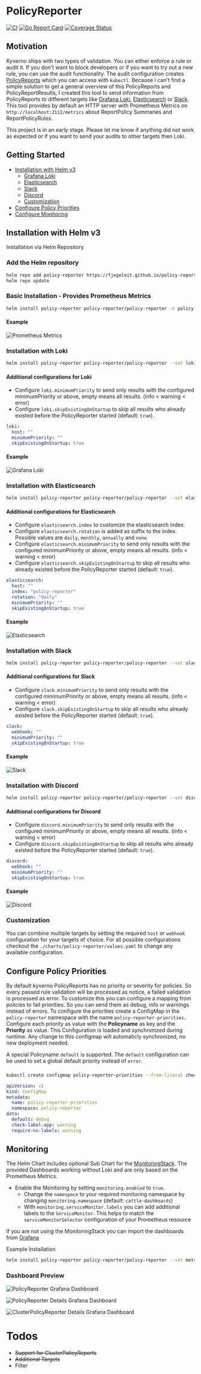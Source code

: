 # PolicyReporter
[![CI](https://github.com/fjogeleit/policy-reporter/actions/workflows/ci.yaml/badge.svg)](https://github.com/fjogeleit/policy-reporter/actions/workflows/ci.yaml) [![Go Report Card](https://goreportcard.com/badge/github.com/fjogeleit/policy-reporter)](https://goreportcard.com/report/github.com/fjogeleit/policy-reporter) [![Coverage Status](https://coveralls.io/repos/github/fjogeleit/policy-reporter/badge.svg?branch=main)](https://coveralls.io/github/fjogeleit/policy-reporter?branch=main)

## Motivation

Kyverno ships with two types of validation. You can either enforce a rule or audit it. If you don't want to block developers or if you want to try out a new rule, you can use the audit functionality. The audit configuration creates [PolicyReports](https://kyverno.io/docs/policy-reports/) which you can access with `kubectl`. Because I can't find a simple solution to get a general overview of this PolicyReports and PolicyReportResults, I created this tool to send information from PolicyReports to different targets like [Grafana Loki](https://grafana.com/oss/loki/), [Elasticsearch](https://www.elastic.co/de/elasticsearch/) or [Slack](https://slack.com/). This tool provides by default an HTTP server with Prometheus Metrics on `http://localhost:2112/metrics` about ReportPolicy Summaries and ReportPolicyRules.

This project is in an early stage. Please let me know if anything did not work as expected or if you want to send your audits to other targets then Loki.

## Getting Started
* [Installation with Helm v3](#installation-with-helm-v3)
  * [Grafana Loki](#installation-with-loki)
  * [Elasticsearch](#installation-with-elasticsearch)
  * [Slack](#installation-with-slack)
  * [Discord](#installation-with-discord)
  * [Customization](#customization)
* [Configure Policy Priorities](#configure-policy-priorities)
* [Configure Monitoring](#monitoring)

## Installation with Helm v3

Installation via Helm Repository

### Add the Helm repository

```bash
helm repo add policy-reporter https://fjogeleit.github.io/policy-reporter
helm repo update
```

### Basic Installation - Provides Prometheus Metrics

```bash
helm install policy-reporter policy-reporter/policy-reporter -n policy-reporter --create-namespace
```

#### Example

![Prometheus Metrics](https://github.com/fjogeleit/policy-reporter/blob/main/docs/images/prometheus.png?raw=true)

### Installation with Loki

```bash
helm install policy-reporter policy-reporter/policy-reporter --set loki.host=http://loki:3100 -n policy-reporter --create-namespace
```
#### Additional configurations for Loki

* Configure `loki.minimumPriority` to send only results with the configured minimumPriority or above, empty means all results. (info < warning < error)
* Configure `loki.skipExistingOnStartup` to skip all results who already existed before the PolicyReporter started (default: `true`).

```yaml
loki:
  host: ""
  minimumPriority: ""
  skipExistingOnStartup: true
```

#### Example

![Grafana Loki](https://github.com/fjogeleit/policy-reporter/blob/main/docs/images/grafana-loki.png?raw=true)

### Installation with Elasticsearch

```bash
helm install policy-reporter policy-reporter/policy-reporter --set elasticsearch.host=http://elasticsearch:3100 -n policy-reporter --create-namespace
```

#### Additional configurations for Elasticsearch

* Configure `elasticsearch.index` to customize the elasticsearch index.
* Configure `elasticsearch.rotation` is added as suffix to the index. Possible values are `daily`, `monthly`, `annually` and `none`.
* Configure `elasticsearch.minimumPriority` to send only results with the configured minimumPriority or above, empty means all results. (info < warning < error)
* Configure `elasticsearch.skipExistingOnStartup` to skip all results who already existed before the PolicyReporter started (default: `true`).

```yaml
elasticsearch:
  host: ""
  index: "policy-reporter"
  rotation: "daily"
  minimumPriority: ""
  skipExistingOnStartup: true
```

#### Example

![Elasticsearch](https://github.com/fjogeleit/policy-reporter/blob/main/docs/images/elasticsearch.png?raw=true)

### Installation with Slack

```bash
helm install policy-reporter policy-reporter/policy-reporter --set slack.webhook=http://hook.slack -n policy-reporter --create-namespace
```

#### Additional configurations for Slack

* Configure `slack.minimumPriority` to send only results with the configured minimumPriority or above, empty means all results. (info < warning < error)
* Configure `slack.skipExistingOnStartup` to skip all results who already existed before the PolicyReporter started (default: `true`).

```yaml
slack:
  webhook: ""
  minimumPriority: ""
  skipExistingOnStartup: true
```

#### Example

![Slack](https://github.com/fjogeleit/policy-reporter/blob/main/docs/images/slack.png?raw=true)

### Installation with Discord

```bash
helm install policy-reporter policy-reporter/policy-reporter --set discord.webhook=http://hook.discord -n policy-reporter --create-namespace
```

#### Additional configurations for Discord

* Configure `discord.minimumPriority` to send only results with the configured minimumPriority or above, empty means all results. (info < warning < error)
* Configure `discord.skipExistingOnStartup` to skip all results who already existed before the PolicyReporter started (default: `true`).

```yaml
discord:
  webhook: ""
  minimumPriority: ""
  skipExistingOnStartup: true
```

#### Example

![Discord](https://github.com/fjogeleit/policy-reporter/blob/main/docs/images/discord.png?raw=true)

### Customization

You can combine multiple targets by setting the required `host` or `webhook` configuration for your targets of choice. For all possible configurations checkout the `./charts/policy-reporter/values.yaml` to change any available configuration.

## Configure Policy Priorities

By default kyverno PolicyReports has no priority or severity for policies. So every passed rule validation will be processed as notice, a failed validation is processed as error. To customize this you can configure a mapping from policies to fail priorities. So you can send them as debug, info or warnings instead of errors. To configure the priorities create a ConfigMap in the `policy-reporter` namespace with the name `policy-reporter-priorities`. Configure each priority as value with the __Policyname__ as key and the __Priority__ as value. This Configuration is loaded and synchronized during runtime. Any change to this configmap will automaticly synchronized, no new deployment needed.

A special Policyname `default` is supported. The `default` configuration can be used to set a global default priority instead of `error`. 

###
```bash
kubectl create configmap policy-reporter-priorities --from-literal check-label-app=warning --from-literal require-ns-labels=warning -n policy-reporter
```

```yaml
apiVersion: v1
kind: ConfigMap
metadata:
  name: policy-reporter-priorities
  namespace: policy-reporter
data:
  default: debug
  check-label-app: warning
  require-ns-labels: warning
```

## Monitoring

The Helm Chart includes optional Sub Chart for the [MonitoringStack](https://github.com/prometheus-community/helm-charts/tree/main/charts/kube-prometheus-stack). The provided Dashboards working without Loki and are only based on the Prometheus Metrics.

* Enable the Monitoring by setting `monitoring.enabled` to `true`.
    * Change the `namespace` to your required monitoring namespace by changing `monitoring.namespace` (default: `cattle-dashboards`)
    * With `monitoring.serviceMonitor.labels` you can add additional labels to the `ServiceMonitor`. This helps to match the `serviceMonitorSelector` configuration of your Prometheus resource


If you are not using the MonitoringStack you can import the dashboards from [Grafana](https://grafana.com/orgs/policyreporter/dashboards)

Example Installation
```bash
helm install policy-reporter policy-reporter/policy-reporter --set metrics.serviceMonitor=true --set metrics.dashboard.enabled=true -n policy-reporter --create-namespace
```

### Dashboard Preview

![PolicyReporter Grafana Dashboard](https://github.com/fjogeleit/policy-reporter/blob/main/docs/images/policy-reports-dashboard.png?raw=true)

![PolicyReporter Details Grafana Dashboard](https://github.com/fjogeleit/policy-reporter/blob/main/docs/images/policy-details.png?raw=true)

![ClusterPolicyReporter Details Grafana Dashboard](https://github.com/fjogeleit/policy-reporter/blob/main/docs/images/cluster-policy-details.png?raw=true)

# Todos
* ~~Support for ClusterPolicyReports~~
* ~~Additional Targets~~
* Filter
